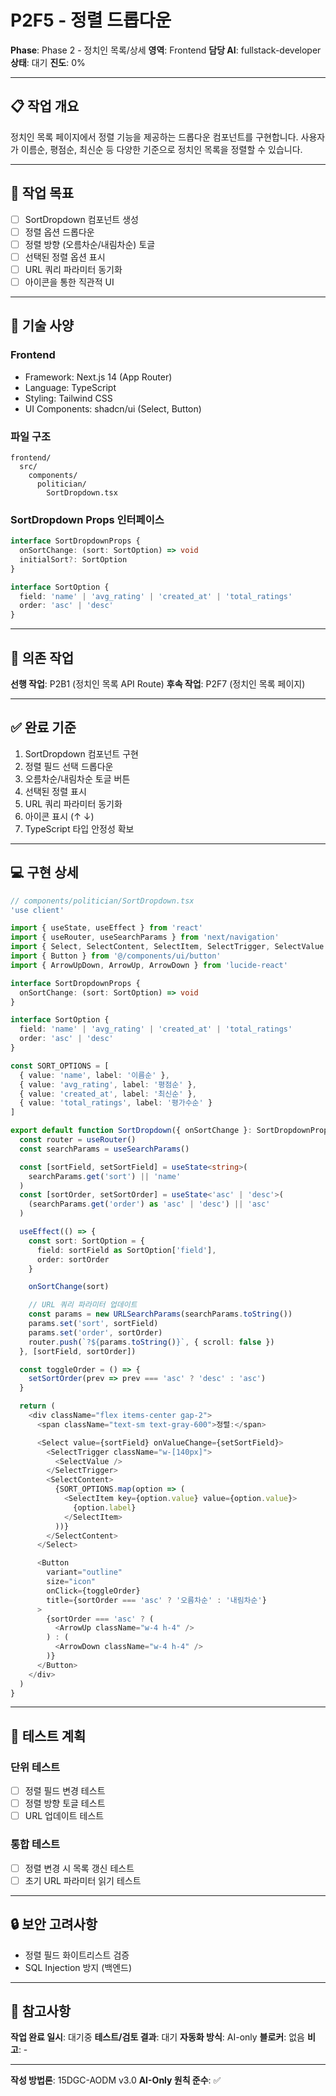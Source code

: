 # P2F5 - 정렬 드롭다운

**Phase**: Phase 2 - 정치인 목록/상세
**영역**: Frontend
**담당 AI**: fullstack-developer
**상태**: 대기
**진도**: 0%

---

## 📋 작업 개요

정치인 목록 페이지에서 정렬 기능을 제공하는 드롭다운 컴포넌트를 구현합니다. 사용자가 이름순, 평점순, 최신순 등 다양한 기준으로 정치인 목록을 정렬할 수 있습니다.

---

## 🎯 작업 목표

- [ ] SortDropdown 컴포넌트 생성
- [ ] 정렬 옵션 드롭다운
- [ ] 정렬 방향 (오름차순/내림차순) 토글
- [ ] 선택된 정렬 옵션 표시
- [ ] URL 쿼리 파라미터 동기화
- [ ] 아이콘을 통한 직관적 UI

---

## 📐 기술 사양

### Frontend
- Framework: Next.js 14 (App Router)
- Language: TypeScript
- Styling: Tailwind CSS
- UI Components: shadcn/ui (Select, Button)

### 파일 구조
```
frontend/
  src/
    components/
      politician/
        SortDropdown.tsx
```

### SortDropdown Props 인터페이스
```typescript
interface SortDropdownProps {
  onSortChange: (sort: SortOption) => void
  initialSort?: SortOption
}

interface SortOption {
  field: 'name' | 'avg_rating' | 'created_at' | 'total_ratings'
  order: 'asc' | 'desc'
}
```

---

## 🔗 의존 작업

**선행 작업**: P2B1 (정치인 목록 API Route)
**후속 작업**: P2F7 (정치인 목록 페이지)

---

## ✅ 완료 기준

1. SortDropdown 컴포넌트 구현
2. 정렬 필드 선택 드롭다운
3. 오름차순/내림차순 토글 버튼
4. 선택된 정렬 표시
5. URL 쿼리 파라미터 동기화
6. 아이콘 표시 (↑ ↓)
7. TypeScript 타입 안정성 확보

---

## 💻 구현 상세

```typescript
// components/politician/SortDropdown.tsx
'use client'

import { useState, useEffect } from 'react'
import { useRouter, useSearchParams } from 'next/navigation'
import { Select, SelectContent, SelectItem, SelectTrigger, SelectValue } from '@/components/ui/select'
import { Button } from '@/components/ui/button'
import { ArrowUpDown, ArrowUp, ArrowDown } from 'lucide-react'

interface SortDropdownProps {
  onSortChange: (sort: SortOption) => void
}

interface SortOption {
  field: 'name' | 'avg_rating' | 'created_at' | 'total_ratings'
  order: 'asc' | 'desc'
}

const SORT_OPTIONS = [
  { value: 'name', label: '이름순' },
  { value: 'avg_rating', label: '평점순' },
  { value: 'created_at', label: '최신순' },
  { value: 'total_ratings', label: '평가수순' }
]

export default function SortDropdown({ onSortChange }: SortDropdownProps) {
  const router = useRouter()
  const searchParams = useSearchParams()

  const [sortField, setSortField] = useState<string>(
    searchParams.get('sort') || 'name'
  )
  const [sortOrder, setSortOrder] = useState<'asc' | 'desc'>(
    (searchParams.get('order') as 'asc' | 'desc') || 'asc'
  )

  useEffect(() => {
    const sort: SortOption = {
      field: sortField as SortOption['field'],
      order: sortOrder
    }

    onSortChange(sort)

    // URL 쿼리 파라미터 업데이트
    const params = new URLSearchParams(searchParams.toString())
    params.set('sort', sortField)
    params.set('order', sortOrder)
    router.push(`?${params.toString()}`, { scroll: false })
  }, [sortField, sortOrder])

  const toggleOrder = () => {
    setSortOrder(prev => prev === 'asc' ? 'desc' : 'asc')
  }

  return (
    <div className="flex items-center gap-2">
      <span className="text-sm text-gray-600">정렬:</span>

      <Select value={sortField} onValueChange={setSortField}>
        <SelectTrigger className="w-[140px]">
          <SelectValue />
        </SelectTrigger>
        <SelectContent>
          {SORT_OPTIONS.map(option => (
            <SelectItem key={option.value} value={option.value}>
              {option.label}
            </SelectItem>
          ))}
        </SelectContent>
      </Select>

      <Button
        variant="outline"
        size="icon"
        onClick={toggleOrder}
        title={sortOrder === 'asc' ? '오름차순' : '내림차순'}
      >
        {sortOrder === 'asc' ? (
          <ArrowUp className="w-4 h-4" />
        ) : (
          <ArrowDown className="w-4 h-4" />
        )}
      </Button>
    </div>
  )
}
```

---

## 📝 테스트 계획

### 단위 테스트
- [ ] 정렬 필드 변경 테스트
- [ ] 정렬 방향 토글 테스트
- [ ] URL 업데이트 테스트

### 통합 테스트
- [ ] 정렬 변경 시 목록 갱신 테스트
- [ ] 초기 URL 파라미터 읽기 테스트

---

## 🔒 보안 고려사항

- 정렬 필드 화이트리스트 검증
- SQL Injection 방지 (백엔드)

---

## 📌 참고사항

**작업 완료 일시**: 대기중
**테스트/검토 결과**: 대기
**자동화 방식**: AI-only
**블로커**: 없음
**비고**: -

---

**작성 방법론**: 15DGC-AODM v3.0
**AI-Only 원칙 준수**: ✅
